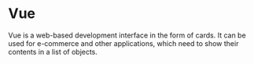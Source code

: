 # Vue

Vue is a web-based development interface in the form of cards.
It can be used for e-commerce and other applications, which need to show their contents in a list of objects.
